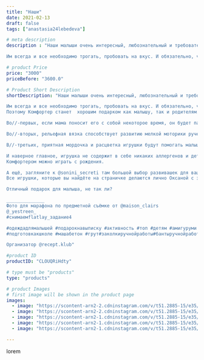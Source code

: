 ```yaml
---
title: "Наши"
date: 2021-02-13
draft: false
tags: ["anastasia24lebedeva"]

# meta description
description : "Наши малыши очень интересный, любознательный и требовательный народ.

Им всегда и все необходимо трогать, пробовать на вкус. И обязательно, чтобы рядом кто//-то"

# product Price
price: "3000"
priceBefore: "3600.0"

# Product Short Description
shortDescription: "Наши малыши очень интересный, любознательный и требовательный народ.

Им всегда и все необходимо трогать, пробовать на вкус. И обязательно, чтобы рядом кто//-то был.
Поэтому Комфортер станет  хорошим подарком как малышу, так и родителям.

Во//-первых, если мама поносит его с собой некоторое время, он будет пахнуть мамой. Это будет успокаивать малыша.

Во//-вторых, рельефная вязка способствует развитию мелкой моторики ручек.

В//-третьих, приятная мордочка и расцветка игрушки будут помогать малышу знакомиться с окружающим миром.

И наверное главное, игрушка не содержит в себе никаких аллергенов и деталей, которые малыш сможет проглотить.
Комфортером можно играть с рождения.

А ещё, загляните к @sonini_secreti там большой выбор развивашек для ваших малышей. Оксана может подсказать что подойдёт конкретно вашему малышу, чтобы ему было интересно играть и развиваться с пользой.
Все игрушки, которые вы найдёте на страничке делаются лично Оксаной с заботой о детках.

Отличный подарок для малыша, не так ли?

______________
Фото для марафона по предметной съёмке от @maison_clairs
@_yestreen_
#снимаемflatlay_задание4

#одеждадлямалышей #подарокнавыписку #активность #топ #детям #амигуруми #экотовары #подушкисгречихой #именнойдержатель #силиконовыйгрызунок #подарки_детям  #развивающие_игрушки  #развивашкидлядетей #детскоеразвитие #гринвейдлявсех #домбезхимии #экопродукция #держательгрызунок #булавочкаотсглаза #репетиторволжский
#подготовкакшколе #машабетон #грут#заколкиручнойработы#бантыручнойработы

Организатор @recept.klub"

#product ID
productID: "CLOUQRiHdty"

# type must be "products"
type: "products"

# product Images
# first image will be shown in the product page
images:
  - image: "https://scontent-arn2-2.cdninstagram.com/v/t51.2885-15/e35/149660638_116067937119161_6367186487154424310_n.jpg?_nc_ht=scontent-arn2-2.cdninstagram.com&_nc_cat=105&_nc_ohc=6IEwh0QXJaQAX8RQLZb&se=7&tp=1&oh=47c058d58263b33002d6a43623fa6f30&oe=60613147&ig_cache_key=MjUwODAzMTExODMwMzc5MzA2Ng%3D%3D.2"
  - image: "https://scontent-arn2-2.cdninstagram.com/v/t51.2885-15/e35/148947277_3533958010066800_7644268182257794402_n.jpg?_nc_ht=scontent-arn2-2.cdninstagram.com&_nc_cat=100&_nc_ohc=vBriKj4KllUAX8wQ4dX&se=7&tp=1&oh=9bd9bcd9a48e236d55e2ad71ed8ea9c7&oe=605F900A&ig_cache_key=MjUwODAzMTExODI5NTM0NjE1Ng%3D%3D.2"
  - image: "https://scontent-arn2-1.cdninstagram.com/v/t51.2885-15/e35/148938783_3859722760760553_7081298158916425561_n.jpg?_nc_ht=scontent-arn2-1.cdninstagram.com&_nc_cat=109&_nc_ohc=UnnZRfppfncAX9sX2n2&se=8&tp=1&oh=1690d538a89b6278b0f24e1afbeec489&oe=605E6B53&ig_cache_key=MjUwODAzMTExODI3ODUwODkyNQ%3D%3D.2"
  - image: "https://scontent-arn2-1.cdninstagram.com/v/t51.2885-15/e35/149405000_1202265533524386_7340730816113722873_n.jpg?_nc_ht=scontent-arn2-1.cdninstagram.com&_nc_cat=106&_nc_ohc=DkLiGmGpFx4AX_SBo-6&tp=1&oh=44c04102ceeff7322a527d9377ec05d2&oe=605E6914&ig_cache_key=MjUwODAzMTExODM5NTkyNDkwNg%3D%3D.2"
  - image: "https://scontent-arn2-1.cdninstagram.com/v/t51.2885-15/e35/148698678_1353002758392326_4490213292047366960_n.jpg?_nc_ht=scontent-arn2-1.cdninstagram.com&_nc_cat=102&_nc_ohc=tLzUHheP4KcAX_mhbrX&se=8&tp=1&oh=bbd3539d01fff4086ce22452437854f3&oe=605F5D4B&ig_cache_key=MjUwODAzMTExODI5NTM0MzQ5NA%3D%3D.2"

---
```

lorem
